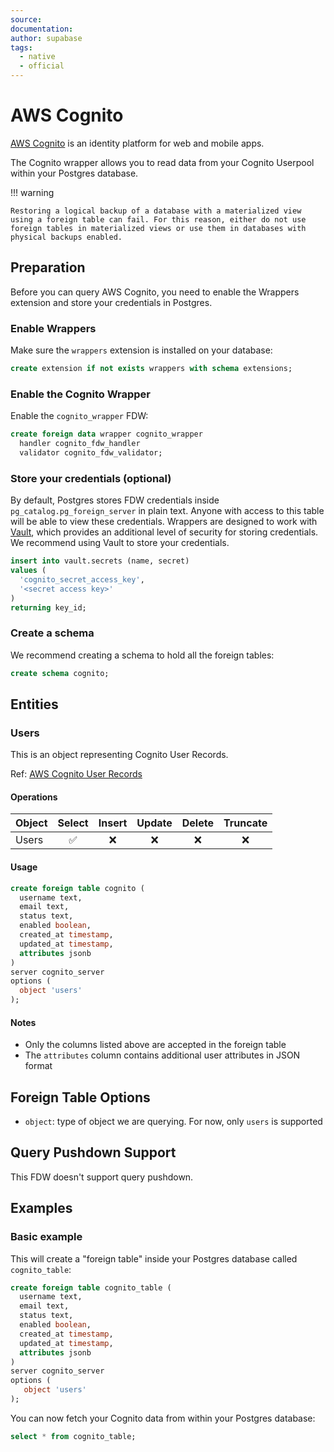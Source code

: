 ```yaml
---
source:
documentation:
author: supabase
tags:
  - native
  - official
---
```


# AWS Cognito

[AWS Cognito](https://docs.aws.amazon.com/cognito/latest/developerguide/what-is-amazon-cognito.html) is an identity platform for web and mobile apps.

The Cognito wrapper allows you to read data from your Cognito Userpool within your Postgres database.

!!! warning

    Restoring a logical backup of a database with a materialized view using a foreign table can fail. For this reason, either do not use foreign tables in materialized views or use them in databases with physical backups enabled.

## Preparation

Before you can query AWS Cognito, you need to enable the Wrappers extension and store your credentials in Postgres.

### Enable Wrappers

Make sure the `wrappers` extension is installed on your database:

```sql
create extension if not exists wrappers with schema extensions;
```

### Enable the Cognito Wrapper

Enable the `cognito_wrapper` FDW:

```sql
create foreign data wrapper cognito_wrapper
  handler cognito_fdw_handler
  validator cognito_fdw_validator;
```

### Store your credentials (optional)

By default, Postgres stores FDW credentials inside `pg_catalog.pg_foreign_server` in plain text. Anyone with access to this table will be able to view these credentials. Wrappers are designed to work with [Vault](https://supabase.com/docs/guides/database/vault), which provides an additional level of security for storing credentials. We recommend using Vault to store your credentials.

```sql
insert into vault.secrets (name, secret)
values (
  'cognito_secret_access_key',
  '<secret access key>'
)
returning key_id;
```

### Create a schema

We recommend creating a schema to hold all the foreign tables:

```sql
create schema cognito;
```

## Entities

### Users

This is an object representing Cognito User Records.

Ref: [AWS Cognito User Records](https://docs.aws.amazon.com/cognito/latest/developerguide/cognito-user-identity-pools.html)

#### Operations

| Object | Select | Insert | Update | Delete | Truncate |
| ------ | :----: | :----: | :----: | :----: | :------: |
| Users  |   ✅   |   ❌   |   ❌   |   ❌   |    ❌    |

#### Usage

```sql
create foreign table cognito (
  username text,
  email text,
  status text,
  enabled boolean,
  created_at timestamp,
  updated_at timestamp,
  attributes jsonb
)
server cognito_server
options (
  object 'users'
);
```

#### Notes

- Only the columns listed above are accepted in the foreign table
- The `attributes` column contains additional user attributes in JSON format

## Foreign Table Options

- `object`: type of object we are querying. For now, only `users` is supported

## Query Pushdown Support

This FDW doesn't support query pushdown.

## Examples

### Basic example

This will create a "foreign table" inside your Postgres database called `cognito_table`:

```sql
create foreign table cognito_table (
  username text,
  email text,
  status text,
  enabled boolean,
  created_at timestamp,
  updated_at timestamp,
  attributes jsonb
)
server cognito_server
options (
   object 'users'
);
```

You can now fetch your Cognito data from within your Postgres database:

```sql
select * from cognito_table;
```

